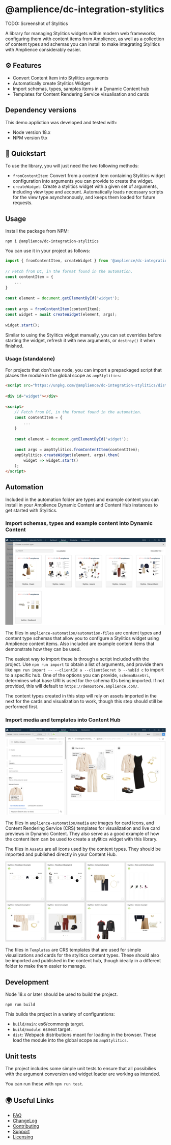 # @amplience/dc-integration-stylitics

TODO: Screenshot of Stylitics



A library for managing Stylitics widgets within modern web frameworks, configuring them with content items from Amplience, as well as a collection of content types and schemas you can install to make integrating Stylitics with Amplience considerably easier.

## ⚙️ Features
- Convert Content Item into Stylitics arguments
- Automatically create Stylitics Widget
- Import schemas, types, samples items in a Dynamic Content hub
- Templates for Content Rendering Service visualisation and cards

## Dependency versions

This demo appliction was developed and tested with:

- Node version 18.x
- NPM version 9.x

## 🏁 Quickstart

To use the library, you will just need the two following methods:

- `fromContentItem`: Convert from a content item containing Stylitics widget configuration into arguments you can provide to create the widget.
- `createWidget`: Create a stylitics widget with a given set of arguments, including view type and account. Automatically loads necessary scripts for the view type asynchronously, and keeps them loaded for future requests.

## Usage

Install the package from NPM:

`npm i @amplience/dc-integration-stylitics`

You can use it in your project as follows:

```typescript
import { fromContentItem, createWidget } from '@amplience/dc-integration-stylitics';

// Fetch from DC, in the format found in the automation.
const contentItem = {
    ...
}

const element = document.getElementById('widget');

const args = fromContentItem(contentItem);
const widget = await createWidget(element, args);

widget.start();
```

Similar to using the Stylitics widget manually, you can set overrides before starting the widget, refresh it with new arguments, or `destroy()` it when finished.

### Usage (standalone)
For projects that don't use node, you can import a prepackaged script that places the module in the global scope as `ampStylitics`:

```html
<script src="https://unpkg.com/@amplience/dc-integration-stylitics/dist/ampStylitics.browser.umd.min.js"></script>

<div id="widget"></div>

<script>
    // Fetch from DC, in the format found in the automation.
    const contentItem = {
        ...
    }

    const element = document.getElementById('widget');

    const args = ampStylitics.fromContentItem(contentItem);
    ampStylitics.createWidget(element, args).then(
        widget => widget.start()
    );
</script>
```

## Automation

Included in the automation folder are types and example content you can install in your Amplience Dynamic Content and Content Hub instances to get started with Stylitics.

### Import schemas, types and example content into Dynamic Content

![Dynamic Content)](./docs/media/stylitics-content-types.png)

The files in `amplience-automation/automation-files` are content types and content type schemas that allow you to configure a Stylitics widget using Amplience content items. Also included are example content items that demonstrate how they can be used.

The easiest way to import these is through a script included with the project. Use `npm run import` to obtain a list of arguments, and provide them like `npm run import -- --clientId a --clientSecret b --hubId c` to import to a specific hub. One of the options you can provide, `schemaBaseUri`, determines what base URI is used for the schema IDs being imported. If not provided, this will default to `https://demostore.amplience.com/`.

The content types created in this step will rely on assets imported in the next for the cards and visualization to work, though this step should still be performed first.

### Import media and templates into Content Hub

![Dynamic Content)](./docs/media/stylitics-crs-viz.png)

The files in `amplience-automation/media` are images for card icons, and Content Rendering Service (CRS) templates for visualization and live card previews in Dynamic Content. They also serve as a good example of how the content item can be used to create a stylitics widget with this library.

The files in `Assets` are all icons used by the content types. They should be imported and published directly in your Content Hub.

![Cards](./docs/media/stylitics-cards.png)

The files in `Templates` are CRS templates that are used for simple visualizations and cards for the stylitics content types. These should also be imported and published in the content hub, though ideally in a different folder to make them easier to manage.

## Development

Node 18.x or later should be used to build the project.

`npm run build`

This builds the project in a variety of configurations:
- `build/main`: es6/commonjs target.
- `build/module`: esnext target.
- `dist`: Webpack distributions meant for loading in the browser. These load the module into the global scope as `ampStylitics`.

## Unit tests

The project includes some simple unit tests to ensure that all possibilies with the argument conversion and widget loader are working as intended.

You can run these with `npm run test`.

## 🌍 Useful Links

- [FAQ](./docs/faq.md)
- [ChangeLog](./CHANGELOG.md) 
- [Contributing](./CONTRIBUTING.md)
- [Support](./support.md)
- [Licensing](./LICENSE)

